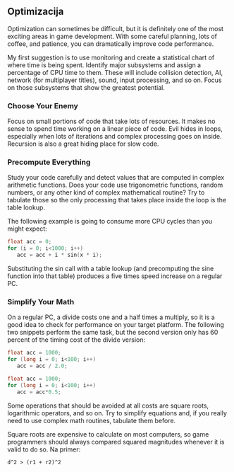 ## Optimizacija

Optimization can sometimes be difficult, but it is definitely one of the most exciting areas in game development. With some careful planning, lots of coffee, and patience, you can dramatically improve code performance.

My first suggestion is to use monitoring and create a statistical chart of where time is being spent. Identify major subsystems and assign a percentage of CPU time to them. These will include collision detection, AI, network (for multiplayer titles), sound, input processing, and so on. Focus on those subsystems that show the greatest potential.

### Choose Your Enemy

Focus on small portions of code that take lots of resources. It makes no sense to spend time working on a linear piece of code. Evil hides in loops, especially when lots of iterations and complex processing goes on inside. Recursion is also a great hiding place for slow code.

### Precompute Everything

Study your code carefully and detect values that are computed in complex arithmetic functions. Does your code use trigonometric functions, random numbers, or any other kind of complex mathematical routine? Try to tabulate those so the only processing that takes place inside the loop is the table lookup.

The following example is going to consume more CPU cycles than you might expect:
```c++
float acc = 0;
for (i = 0; i<1000; i++)
   acc = acc + i * sin(x * i);
```

Substituting the sin call with a table lookup (and precomputing the sine function into that table) produces a five times speed increase on a regular PC.

### Simplify Your Math

On a regular PC, a divide costs one and a half times a multiply, so it is a good idea to check for performance on your target platform. The following two snippets perform the same task, but the second version only has 60 percent of the timing cost of the divide version:

```c++
float acc = 1000;
for (long i = 0; i<100; i++)
   acc = acc / 2.0;

float acc = 1000;
for (long i = 0; i<100; i++)
   acc = acc*0.5;
```

Some operations that should be avoided at all costs are square roots, logarithmic operators, and so on. Try to simplify equations and, if you really need to use complex math routines, tabulate them before.

Square roots are expensive to calculate on most computers, so game programmers should always compared squared magnitudes whenever it is valid to do so. Na primer:
```
d^2 > (r1 + r2)^2
```
